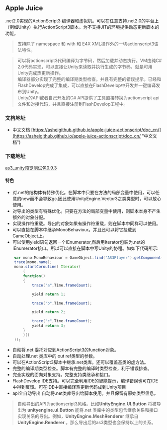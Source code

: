 ## Apple Juice
  
.net2.0实现的ActionScript3 编译器和虚拟机。可以在任意支持.net2.0的平台上（例如Unity）执行ActionScript3脚本。为不支持JIT的环境提供动态更新脚本的功能。
>支持除了 namespace 和 with 和 E4X XML操作外的一切actionscript3语法特性。   

>可以将actionscript3代码编译为字节码，然后加载并动态执行。VM由纯C# 2.0代码实现，可以直接让Unity来读取并执行生成的字节码，就是可用Unity完成热更新操作。  
编译器部分实现了完整的编译期类型检查。并且有完整的错误提示。已经和FlashDevelop完成了集成，可以直接在FlashDevelop中开发并一键编译发布到Unity。   
Unity的API或者自己开发的C# API提供了工具直接转换为actionscript api文件和对接代码，并且直接注册到FlashDevelop工程中。


### 文档地址
- 中文文档
  [https://asheigithub.github.io/apple-juice-actionscript/doc_cn/](https://asheigithub.github.io/apple-juice-actionscript/doc_cn/ "中文文档")
  

### 下载地址
[as3_unity预览测试包0.9.3](https://github.com/asheigithub/ASTool/raw/master/publish/lastrelease/as3_unity.zip)

#### 特色 ####
- 对.net的结构体有特殊优化。在脚本中只要在方法的局部变量中使用，可以任意的new而不会导致gc.因此使用UnityEngine.Vector3之类类型时，可以放心使用。
- 对导出的类型有特殊优化。只要在方法的局部变量中使用，则脚本本身不产生额外的对象分配。
- 实现操作符重载。导出的对象如果有操作符重载，则在脚本中同样可以使用。
- 可以直接在脚本中继承MonoBehaviour。并且还可以将它挂载到GameObject上。
- 可以使用yield语句返回一个IEnumerator,然后用Iterator包装为.net的IEnumerator接口。所以可以直接在脚本中写Unity的协程。如如下代码所示:  
````actionscript
    var mono:MonoBehaviour = GameObject.find("AS3Player").getComponent(MonoBehaviour) as MonoBehaviour;
	trace(mono.name);
	mono.startCoroutine( Iterator(  
		(
		function()
		{
			trace("a",Time.frameCount);

			yield return 1;

			trace("b",Time.frameCount);

			yield return 2;

			trace("c",Time.frameCount);
			yield return 3;
		}
		)()
	));
````
- 自动将.net 委托对应到ActionScript3的function对象。
- 自动处理.net 类库中的 out ref类型的参数。
- 可以在ActionScript3脚本中继承.net类库。还可以覆盖基类的虚方法。
- 完整的编译期类型检查。脚本有完整的编译时类型检查，利于错误排查。
- 完全实现的面向对象支持。完整支持类继承和接口。
- FlashDevelop IDE支持。可以完全利用IDE的智能提示，编译错误也可在IDE中得到反馈。可在IDE中直接编译热更新代码成到Unity项目
- api全自动导出 自动将.net类库导出给脚本使用。并且保留有原始类型信息。
> 自动导出的API为actionscript3风格。比如**UnityEngine.UI.Button** 将被导出为 **unityengine.ui.Button**
> 能将.net 类库中的类型包含继承关系和接口实现关系的导出。例如，**UnityEngine.MeshRenderer**  继承自 **UnityEngine.Renderer**  。那么导出后的as3类型也会保持以上的关系。


